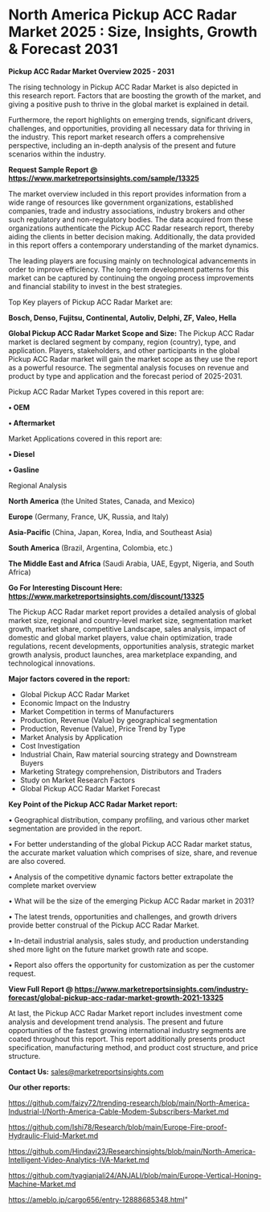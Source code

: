  # North America Pickup ACC Radar Market 2025 : Size, Insights, Growth & Forecast 2031

<Strong> Pickup ACC Radar Market Overview 2025 - 2031</strong>

The rising technology in Pickup ACC Radar Market is also depicted in this research report. Factors that are boosting the growth of the market, and giving a positive push to thrive in the global market is explained in detail.

Furthermore, the report highlights on emerging trends, significant drivers, challenges, and opportunities, providing all necessary data for thriving in the industry. This report market research offers a comprehensive perspective, including an in-depth analysis of the present and future scenarios within the industry.

<strong>Request Sample Report @ <a href=https://www.marketreportsinsights.com/sample/13325>https://www.marketreportsinsights.com/sample/13325</a></strong>

The market overview included in this report provides information from a wide range of resources like government organizations, established companies, trade and industry associations, industry brokers and other such regulatory and non-regulatory bodies. The data acquired from these organizations authenticate the Pickup ACC Radar research report, thereby aiding the clients in better decision making. Additionally, the data provided in this report offers a contemporary understanding of the market dynamics.

The leading players are focusing mainly on technological advancements in order to improve efficiency. The long-term development patterns for this market can be captured by continuing the ongoing process improvements and financial stability to invest in the best strategies.

Top Key players of Pickup ACC Radar Market are:

<strong>Bosch, Denso, Fujitsu, Continental, Autoliv, Delphi, ZF, Valeo, Hella</strong>

<strong><b>Global Pickup ACC Radar Market Scope and Size:</b></strong>
The Pickup ACC Radar market is declared segment by company, region (country), type, and application. Players, stakeholders, and other participants in the global Pickup ACC Radar market will gain the market scope as they use the report as a powerful resource. The segmental analysis focuses on revenue and product by type and application and the forecast period of 2025-2031.

Pickup ACC Radar Market Types covered in this report are:

<strong>• OEM

• Aftermarket</strong>

Market Applications covered in this report are:

<strong>• Diesel

• Gasline</strong> 

Regional Analysis

<strong>North America</strong> (the United States, Canada, and Mexico)

<strong>Europe</strong> (Germany, France, UK, Russia, and Italy)

<strong>Asia-Pacific</strong> (China, Japan, Korea, India, and Southeast Asia)

<strong>South America</strong> (Brazil, Argentina, Colombia, etc.)

<strong>The Middle East and Africa</strong> (Saudi Arabia, UAE, Egypt, Nigeria, and South Africa)

<strong>Go For Interesting Discount Here: <a href=https://www.marketreportsinsights.com/discount/13325>https://www.marketreportsinsights.com/discount/13325</a></strong>

The Pickup ACC Radar market report provides a detailed analysis of global market size, regional and country-level market size, segmentation market growth, market share, competitive Landscape, sales analysis, impact of domestic and global market players, value chain optimization, trade regulations, recent developments, opportunities analysis, strategic market growth analysis, product launches, area marketplace expanding, and technological innovations.

<strong><b>Major factors covered in the report:</b></strong>
<ul>
  <li>Global Pickup ACC Radar Market </li>
  <li>Economic Impact on the Industry</li>
  <li>Market Competition in terms of Manufacturers</li>
  <li>Production, Revenue (Value) by geographical segmentation</li>
  <li>Production, Revenue (Value), Price Trend by Type</li>
  <li>Market Analysis by Application</li>
  <li>Cost Investigation</li>
  <li>Industrial Chain, Raw material sourcing strategy and Downstream Buyers</li>
  <li>Marketing Strategy comprehension, Distributors and Traders</li>
  <li>Study on Market Research Factors</li>
  <li>Global Pickup ACC Radar Market Forecast</li>
</ul>

<strong><b>Key Point of the Pickup ACC Radar Market report:</b></strong>

• Geographical distribution, company profiling, and various other market segmentation are provided in the report.

• For better understanding of the global Pickup ACC Radar market status, the accurate market valuation which comprises of size, share, and revenue are also covered.

• Analysis of the competitive dynamic factors better extrapolate the complete market overview

• What will be the size of the emerging Pickup ACC Radar market in 2031?

• The latest trends, opportunities and challenges, and growth drivers provide better construal of the Pickup ACC Radar Market.

• In-detail industrial analysis, sales study, and production understanding shed more light on the future market growth rate and scope.

• Report also offers the opportunity for customization as per the customer request.

<strong><b>View Full Report @ <a href=https://www.marketreportsinsights.com/industry-forecast/global-pickup-acc-radar-market-growth-2021-13325>https://www.marketreportsinsights.com/industry-forecast/global-pickup-acc-radar-market-growth-2021-13325</a></b></strong>


At last, the Pickup ACC Radar Market report includes investment come analysis and development trend analysis. The present and future opportunities of the fastest growing international industry segments are coated throughout this report. This report additionally presents product specification, manufacturing method, and product cost structure, and price structure.

<strong>Contact Us:</strong>
sales@marketreportsinsights.com

<strong>Our other reports:</strong>

<a href=https://github.com/faizy72/trending-research/blob/main/North-America-Industrial-I/North-America-Cable-Modem-Subscribers-Market.md>https://github.com/faizy72/trending-research/blob/main/North-America-Industrial-I/North-America-Cable-Modem-Subscribers-Market.md</a>

<a href=https://github.com/Ishi78/Research/blob/main/Europe-Fire-proof-Hydraulic-Fluid-Market.md>https://github.com/Ishi78/Research/blob/main/Europe-Fire-proof-Hydraulic-Fluid-Market.md</a>

<a href=https://github.com/Hindavi23/Researchinsights/blob/main/North-America-Intelligent-Video-Analytics-IVA-Market.md>https://github.com/Hindavi23/Researchinsights/blob/main/North-America-Intelligent-Video-Analytics-IVA-Market.md</a>

<a href=https://github.com/tyagianjali24/ANJALI/blob/main/Europe-Vertical-Honing-Machine-Market.md>https://github.com/tyagianjali24/ANJALI/blob/main/Europe-Vertical-Honing-Machine-Market.md</a>

<a href=https://ameblo.jp/cargo656/entry-12888685348.html>https://ameblo.jp/cargo656/entry-12888685348.html</a>"
